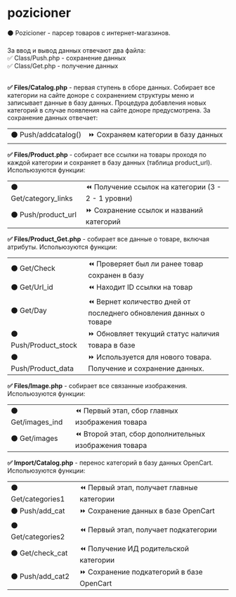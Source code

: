 # pozicioner
⚫ Pozicioner - парсер товаров с интернет-магазинов. 
<br><br>
За ввод и вывод данных отвечают два файла: <br>
✅ Class/Push.php - сохранение данных <br>
✅ Class/Get.php - получение данных <br>
<br>

<b>✅ Files/Catalog.php</b> - первая ступень в сборе данных. Собирает все категории на сайте доноре с сохранением структуры меню и записывает данные в базу данных. Процедура добавления новых категорий в случае появления на сайте доноре предусмотрена. За сохранение данных отвечает: 
<table>
<tbody>
<tr>
<td>⚫ Push/addcatalog()</td>
<td>⏩ Сохраняем категории в базу данных</td>
</tr>

</tbody>
</table>


<b>✅ Files/Product.php</b> - собирает все ссылки на товары проходя по каждой категории и сохраняет в базу данных (таблица product_url). Испольюзуются функции:
<table>
<tbody>
<tr>
<td>⚫ Get/category_links</td>
<td>⏪ Получение ссылок на категории (3 - 2 - 1 уровни)</td>
</tr>
<tr>
<td>⚫ Push/product_url</td>
<td>⏩ Сохранение ссылок и названий категорий</td>
</tr>
</tbody>
</table>

<b>✅ Files/Product_Get.php</b> - собирает все данные о товаре, включая атрибуты. Испольюзуются функции:<br>
<table>
<tbody>
<tr>
<td>⚫ Get/Check</td>
<td>⏪ Проверяет был ли ранее товар сохранен в базу</td>
</tr>
<tr>
<td>⚫ Get/Url_id</td>
<td>⏪ Находит ID ссылки на товар</td>
</tr>
<tr>
<td>⚫ Get/Day</td>
<td>⏪ Вернет количество дней от последнего обновления данных о товаре</td>
</tr>
<tr>
<td>⚫ Push/Product_stock</td>
<td>⏩ Обновляет текущий статус наличия товара в базе</td>
</tr>
<tr>
<td>⚫ Push/Product_data</td>
<td>⏩ Используется для нового товара. Получение и сохранение данных.</td>
</tr>
</tbody>
</table>

<b>✅ Files/Image.php</b> - собирает все связанные изображения. Испольюзуются функции:
<table>
<tbody>
<tr>
<td>⚫ Get/images_ind</td>
<td>⏪ Первый этап, сбор главных изображения товара</td>
</tr>
<tr>
<td>⚫ Get/images</td>
<td>⏪ Второй этап, сбор дополнительных изображения товара</td>
</tr>
</tbody>
</table>

<b>✅ Import/Catalog.php</b> - перенос категорий в базу данных OpenCart. Испольюзуются функции:
<table>
<tbody>
<tr>
<td>⚫ Get/categories1</td>
<td>⏪ Первый этап, получает главные категории</td>
</tr>
<tr>
<td>⚫ Push/add_cat</td>
<td>⏩ Сохранение данных в базе OpenCart</td>
</tr>
<tr>
<td>⚫ Get/categories2</td>
<td>⏪ Первый этап, получает подкатегории</td>
</tr>
<tr>
<td>⚫ Get/check_cat</td>
<td>⏪ Получение ИД родительской категории</td>
</tr>
<tr>
<td>⚫ Push/add_cat2</td>
<td>⏩ Сохранение подкатегорий в базе OpenCart</td>
</tr>
</tbody>
</table>

